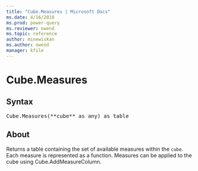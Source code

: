 ```yaml
---
title: "Cube.Measures | Microsoft Docs"
ms.date: 4/16/2018
ms.prod: power-query
ms.reviewer: owend
ms.topic: reference
author: minewiskan
ms.author: owend
manager: kfile
---
```

# Cube.Measures

## Syntax

<pre>
Cube.Measures(**cube** as any) as table
</pre>

## About
Returns a table containing the set of available measures within the `cube`. Each measure is represented as a function. Measures can be applied to the cube using Cube.AddMeasureColumn.


  
